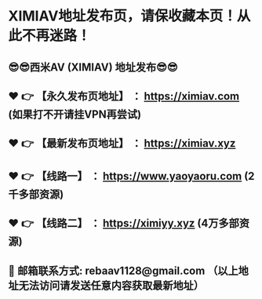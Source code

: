<h1>XIMIAV地址发布页，请保收藏本页！从此不再迷路！</h1>
<h2>😎😎西米AV (XIMIAV) 地址发布😎😎 </h2>
<h2>❤️ 👉 【永久发布页地址】 ： <a href="https://ximiav.com">https://ximiav.com</a> (如果打不开请挂VPN再尝试)</h2>
<h2>❤️ 👉 【最新发布页地址】 ： <a href="https://ximiav.xyz">https://ximiav.xyz</a> </h2>
<h2>❤️ 👉 【线路一】 ： <a href="https://www.yaoyaoru.com">https://www.yaoyaoru.com</a> (2千多部资源)</h2>
<h2>❤️ 👉 【线路二】 ： <a href="https://ximiyy.xyz">https://ximiyy.xyz</a> (4万多部资源)</h2>
<h2>📧 邮箱联系方式: rebaav1128@gmail.com （以上地址无法访问请发送任意内容获取最新地址）</h2>
